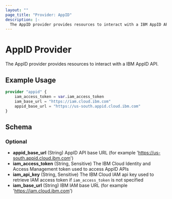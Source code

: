 ```yaml
---
layout: ""
page_title: "Provider: AppID"
description: |-
  The AppID provider provides resources to interact with a IBM AppID API.
---
```


# AppID Provider

The AppID provider provides resources to interact with a IBM AppID API.

## Example Usage

```terraform
provider "appid" {  
    iam_access_token = var.iam_access_token  
    iam_base_url = "https://iam.cloud.ibm.com"
    appid_base_url = "https://us-south.appid.cloud.ibm.com"
}
```

<!-- schema generated by tfplugindocs -->
## Schema

### Optional

- **appid_base_url** (String) AppID API base URL (for example 'https://us-south.appid.cloud.ibm.com')
- **iam_access_token** (String, Sensitive) The IBM Cloud Identity and Access Management token used to access AppID APIs
- **iam_api_key** (String, Sensitive) The IBM Cloud IAM api key used to retrieve IAM access token if `iam_access_token` is not specified
- **iam_base_url** (String) IBM IAM base URL (for example 'https://iam.cloud.ibm.com')